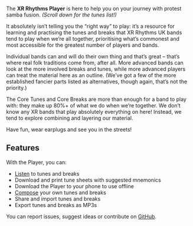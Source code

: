 The **XR Rhythms Player** is here to help you on your journey with protest samba fusion. *(Scroll down for the tunes list!)*

It absolutely isn’t telling you the “right way” to play: it’s a resource for learning and practising the tunes and breaks that XR Rhythms UK bands tend to play when we’re all together, prioritising what’s commonest and most accessible for the greatest number of players and bands.

Individual bands can and will do their own thing and that’s great – that’s where real folk traditions come from, after all. More advanced bands can look at the more involved breaks and tunes, while more advanced players can treat the material here as an outline. (We’ve got a few of the more established fancier parts listed as alternatives, though again, that’s not the priority.)

The Core Tunes and Core Breaks are more than enough for a band to play with: they make up 80%+ of what we do when we’re together. We don’t know any XR bands that play absolutely everything on here! Instead, we tend to explore combining and layering our material.

Have fun, wear earplugs and see you in the streets!

## Features
With the Player, you can:

- [Listen](/#/listen) to tunes and breaks
- Download and print tune sheets with suggested mnemonics
- Download the Player to your phone to use offline
- [Compose](/#/compose) your own tunes and breaks
- Share and import tunes and breaks
- Export tunes and breaks as MP3s

You can report issues, suggest ideas or contribute on [GitHub](https://github.com/xrrhythmsuk/xruk-player/issues).

